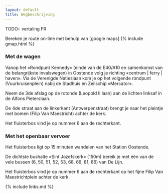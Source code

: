 ```yaml
---
layout: default
title: Wegbeschrijving
---
```

TODO:: vertaling FR

Bereken je route on-line met behulp van [google maps]
{% include gmap.html %}

### Met de wagen
Vanop het «Rondpunt Kennedy» (einde van de E40/A10 en samenkomst van de belangrijkste invalswegen) in Oostende volg je richting «centrum | ferry | haven».
Via de Verenigde Natieslaan kom je op het volgende rondpunt (Vuurkruisenplein) nabij de Stadhuis en Zeilschip «Mercator».

Neem de 3de afslag op de rotonde (Leopold II laan) aan de lichten linksaf in de Alfons Pieterslaan.

De 4de straat aan de linkerkant (Antwerpenstraat) brengt je naar het pleintje met bomen (Filip Van Maestricht) achter de kerk.  

Het fluisterbos vind je op nummer 6 aan de rechterkant.



### Met het openbaar vervoer

Het fluisterbos ligt op 15 minuten wandelen van het Station Oostende.

De dichtste bushalte «Sint Jozefskerk» (150m) bereik je met één van de vele bussen (6, 50, 51, 52, 53, 68, 69, 81, 86) van De Lijn.

Het fluisterbos vind je op nummer 6 aan de rechterkant op het fijne Filip Van Maestrichtplein achter de kerk.



{% include links.md %}
